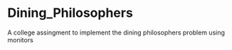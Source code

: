 # Dining_Philosophers
A college assingment to implement the dining philosophers problem using monitors
